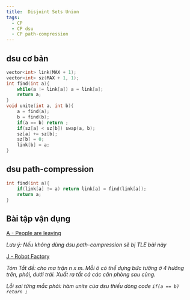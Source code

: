 ```yaml
---
title:  Disjoint Sets Union
tags:
  - CP
  - CP dsu
  - CP path-compression
---
```


<!--more-->

## dsu cơ bản

```cpp
vector<int> link(MAX + 1);
vector<int> sz(MAX + 1, 1);
int find(int a){
    while(a != link[a]) a = link[a];
    return a;
}
void unite(int a, int b){
    a = find(a);
    b = find(b);
    if(a == b) return ;
    if(sz[a] < sz[b]) swap(a, b);
    sz[a] += sz[b];
    sz[b] = 0;
    link[b] = a;
}
```
## dsu path-compression

```cpp
int find(int a){
    if(link[a] != a) return link[a] = find(link[a]);
    return a;
}
```
## Bài tập vận dụng
[A - People are leaving](https://codeforces.com/edu/course/2/lesson/7/2/practice/contest/289391/problem/A)

*Lưu ý: Nếu không dùng dsu path-compression sẽ bị TLE bài này*

[J - Robot Factory](https://codeforces.com/contest/1600/problem/J)

*Tóm Tắt đề: cho ma trận n x m. Mỗi ô có thể dựng bức tường ở 4 hướng trên, phải, dưới trái. Xuất ra tất cả các căn phòng sau cùng.*

*Lỗi sai từng mắc phải: hàm unite của dsu thiếu dòng code `if(a == b) return ;`*
